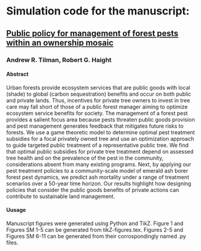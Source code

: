 # Simulation code for the manuscript:
## [Public policy for management of forest pests within an ownership mosaic](https://doi.org/10.48550/arXiv.2312.05403)
### Andrew R. Tilman, Robert G. Haight
#### Abstract
Urban forests provide ecosystem services that are public goods with local (shade) to global (carbon sequestration) benefits and occur on both public and private lands. Thus, incentives for private tree owners to invest in tree care may fall short of those of a public forest manager aiming to optimize ecosystem service benefits for society. The management of a forest pest provides a salient focus area because pests threaten public goods provision and pest management generates feedback that mitigates future risks to forests. We use a game theoretic model to determine optimal pest treatment subsidies for a focal privately owned tree and use an optimization approach to guide targeted public treatment of a representative public tree. We find that optimal public subsidies for private tree treatment depend on assessed tree health and on the prevalence of the pest in the community, considerations absent from many existing programs. Next, by applying our pest treatment policies to a community-scale model of emerald ash borer forest pest dynamics, we predict ash mortality under a range of treatment scenarios over a 50-year time horizon. Our results highlight how designing policies that consider the public goods benefits of private actions can contribute to sustainable land management.
#### Uusage
Manuscript figures were generated using Python and TikZ. Figure 1 and Figures SM 1-5 can be generated from tikZ-figures.tex. Figures 2-5 and Figures SM 6-11 can be generated from their corrospondingly named .py files.  
